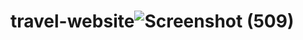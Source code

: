 # travel-website![Screenshot (509)](https://github.com/pratyusha-23/travel-website/assets/129256390/a33f661f-bced-4c4e-ac5c-3d110b9cc725)
